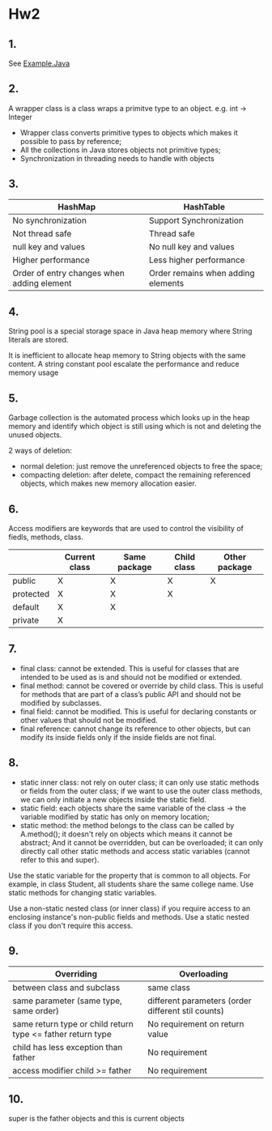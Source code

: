 # Hw2
## 1.
See [Example.Java](./../Coding/hw2/Example.Java)
## 2. 
A wrapper class is a class wraps a primitve type to an object. e.g. int -> Integer

* Wrapper class converts primitive types to objects which makes it possible to pass by reference;
* All the collections in Java stores objects not primitive types;
* Synchronization in threading needs to handle with objects

## 3.
| HashMap | HashTable| 
|------|-----------|    
| No synchronization    | Support Synchronization |
| Not thread safe | Thread safe |
|  null key and values  | No null key and values   |   
|  Higher performance   |    Less higher performance    | 
| Order of entry changes when adding element | Order remains when adding elements |

## 4. 
String pool is a special storage space in Java heap memory where String literals are stored.

It is inefficient to allocate heap memory to String objects with the same content. A string constant pool escalate the performance and reduce memory usage

## 5. 
Garbage collection is the automated process which looks up in the heap memory and identify which object is still using which is not and deleting the unused objects. 

2 ways of deletion:
* normal deletion: just remove the unreferenced objects to free the space;
* compacting deletion: after delete, compact the remaining referenced objects, which makes new memory allocation easier.

## 6.
Access modifiers are keywords that are used to control the visibility of fiedls, methods, class.

|  | Current class | Same package | Child class | Other package |
|------|-----------|---|---|---|
| public | X | X | X | X |
| protected | X | X | X |  |
| default | X | X | | |
| private | X | | | |

## 7.
* final class: cannot be extended. This is useful for classes that are intended to be used as is and should not be modified or extended.
* final method: cannot be covered or override by child class. This is useful for methods that are part of a class’s public API and should not be modified by subclasses.
* final field: cannot be modified. This is useful for declaring constants or other values that should not be modified.
* final reference: cannot change its reference to other objects, but can modify its inside fields only if the inside fields are not final. 

## 8.
* static inner class: not rely on outer class; it can only use static methods or fields from the outer class; if we want to use the outer class methods, we can only initiate a new objects inside the static field. 
* static field: each objects share the same variable of the class -> the variable modified by static has only on memory location;
* static method: the method belongs to the class can be called by A.method(); it doesn't rely on objects which means it cannot be abstract; And it cannot be overridden, but can be overloaded; it can only directly call other static methods and access static variables (cannot refer to this and super).

Use the static variable for the property that is common to all objects. For example, in class Student, all students share the same college name. Use static methods for changing static variables.

Use a non-static nested class (or inner class) if you require access to an enclosing instance's non-public fields and methods. Use a static nested class if you don't require this access.

## 9.
| Overriding | Overloading | 
|------|-----------|    
| between class and subclass  | same class |
| same parameter (same type, same order) | different parameters (order different stil counts) |
|  same return type or child return type <= father return type | No requirement on return value   |   
|   child has less exception than father  |    No requirement    | 
| access modifier child >= father | No requirement |

## 10. 
super is the father objects and this is current objects
